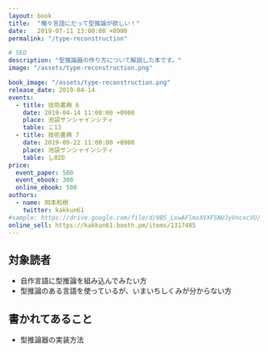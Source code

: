 ```yaml
---
layout: book
title:  "俺々言語にだって型推論が欲しい！"
date:   2019-07-11 13:00:00 +0900
permalink: "/type-reconstruction"

# SEO
description: "型推論器の作り方について解説した本です。"
image: "/assets/type-reconstruction.png"

book_image: "/assets/type-reconstruction.png"
release_date: 2019-04-14
events:
  - title: 技術書典 6
    date: 2019-04-14 11:00:00 +0900
    place: 池袋サンシャインシティ
    table: こ13
  - title: 技術書典 7
    date: 2019-09-22 11:00:00 +0900
    place: 池袋サンシャインシティ
    table: し02D
price:
  event_paper: 500
  event_ebook: 300
  online_ebook: 500
authors: 
  - name: 岡本和樹
    twitter: kakkun61
#sample: https://drive.google.com/file/d/0B5_LxwAFlmxXVXFSNUJyVncxcVU/
online_sell: https://kakkun61.booth.pm/items/1317485
---
```

<h2>対象読者</h2>
<ul>
  <li>⾃作⾔語に型推論を組み込んでみたい⽅</li>
  <li>型推論のある⾔語を使っているが、いまいちしくみが分からない⽅</li>
</ul>

<h2>書かれてあること</h2>
<ul>
  <li>型推論器の実装⽅法</li>
</ul>
